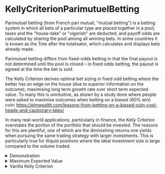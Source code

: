 # KellyCriterionParimutuelBetting

Parimutuel betting (from French pari mutuel, "mutual betting") is a betting system in which all bets of a particular type are placed together in a pool; taxes and the "house-take" or "vigorish" are deducted, and payoff odds are calculated by sharing the pool among all winning bets. In some countries it is known as the Tote after the totalisator, which calculates and displays bets already made.

Parimutuel betting differs from fixed-odds betting in that the final payout is not determined until the pool is closed – in fixed odds betting, the payout is agreed at the time the bet is sold.

The Kelly Criterion derives optimal bet sizing in fixed odd betting where the better has an edge on the house (due to superior information on the outcome), maximising long term growth rate over short term expected value. To many this is unintuitive, as shown by a study done where people were asked to maximise outcomes when betting on a biased (60% win) coin: https://elmwealth.com/lessons-from-betting-on-a-biased-coin-cool-heads-and-cautionary-tales/

In many real-world applications, particularly in finance, the Kelly Criterion overstates the portion of the portfolio that should be invested. The reasons for this are plentiful, one of which are the diminishing returns one yields when pursuing the same trading strategy with larger investments. This is particularly true for illiquid positions where the ideal investment size is large compared to the volume traded. 

<details>
  <summary>Demonstration</summary>

| Bet size  | odds | expected profit |
| ------------- | ------------- | ------------- |
| 1  | 10/11 -> 0.91 | 0.43$ | 
| 5  | 10/15 -> 0.67 | 1.25$ |
| 7.32  | 10/17.32 -> 0.58 | 1.33$ |
| 10  | 10/20 -> 0.5 | 1.25$ |
| 20  | 10/30 -> 0.33 | 0.00$ |
| 30  | 10/40 -> 0.25 | -1.875$ |

as can be seen, larger bet sizes continually worsen odds. The expected return is maximised at an investment of 7.32, a result which is derived in section one of the write up. betting more than 20$ actually yields negative returns as it pushes the odds below the real probability of 0.75.

![image](https://user-images.githubusercontent.com/62283469/123427909-1c951680-d5bd-11eb-9b54-baec5f09538e.png)
it is obvious that betting above the maximum expected value is never reasonable. However, Kelly teaches us that betting *at* the expected maximum is *also* not always the optimal system for long term growth - this occurs when the expected maximum exceeds the Kelly criterium. For instance, when the size of the portfolio itself is 7.32, it would be foolish to bet all of it, as there is a 25% chance of losing all and being unable to exploit the edge in the future.

It is therefore clear that the bet should never exceed the expected maximum, but also not exceed the Kelly criterion. This in turn poses its own problems, as this criterion is dependent on the edge you have on the house, however this edge diminishes with bet size (unlike fixed odds betting, with Kelly based his Mathematics off).
</details>
<details>
  <summary>Maximum Expected Value</summary>
  the expected return after betting is<br><br>
  
  <img src="https://render.githubusercontent.com/render/math?math=\frac{x_{0}}{L+x_{0}}*(x_{0}+L+W)*p-x_{0}"><br>
  
  where x<sub>0</sub> is the size of the bet, W is the size of the winning pool (excluding bet), L is the size of the losing pool & p is the probability of       winning.  
    
  ![image](https://user-images.githubusercontent.com/62283469/123427909-1c951680-d5bd-11eb-9b54-baec5f09538e.png)   
  after differentiating and simplifying we find that the maximum turning point, or the derivatives' root of interest, is found using the expression:<br><br>
  
  <img src="https://render.githubusercontent.com/render/math?math=\frac{-\sqrt{LWp-LWp^{2}}-Wp+W}{p-1}"><br>
</details>
<details>
  <summary>Vanilla Kelly Criterion</summary>
  To understand the mechanism and large assumptions behind this system, it is useful to derive the Kelly Criterion as it related to fixed-odd betting.
  Here, rather than having to take into account pot sizes and the magnitude of the own capital, the growth rate is solely dependent on a single factor which determines the fraction of capital that should be put at risk with each bet. 
  This means that, on the nth bet, the expected returns are:<br><br>
    
  <img src="https://render.githubusercontent.com/render/math?math=A_{n}=A_{0}(1%2B\bx)^{W}(1-x)^{L}"><br>

  where A<sub>n</sub> is the returns after n steps, A<sub>0</sub> is the initial capital, b are the fixed odds set by the house, x the fraction of invested capital, W the number of wins and L the number of losses. 
   Since this fraction can vary greatly based on current ownings in parimutuel betting, this basic assumption can not be fullfilled, and the binomial tree on which Kelly bases his theory cannot be constructed without discrepencies.
  
  ![image](https://user-images.githubusercontent.com/62283469/123478733-c396a400-d5f7-11eb-8a38-73cba11cada2.png)

  as shown above, each path in a parimutuel betting tree results in slightly different values, even when the number of wins and losses are the same, thus differing from a tree purely based on a kelly coefficient.
  
  returning to the derivation: the growth rate of any system is defined as<br>
  
  <img src="https://render.githubusercontent.com/render/math?math=G=(\frac{A_{n}}{A_{0}})^{\frac{1}{n}}-1"><br>
  
  rearranging<br>
  <img src="https://render.githubusercontent.com/render/math?math=A_{n}=A_{0}(1%2B\bx)^{W}(1-x)^{L}"><br>
  <img src="https://render.githubusercontent.com/render/math?math==(\frac{A_{n}}{A_{0}})^{\frac{1}{n}}=[(1%2B\bx)^{W}(1-x)^{L}]^{\frac{1}{n}}"><br>
  <img src="https://render.githubusercontent.com/render/math?math==(1%2B\bx)^{\frac{W}{n}}(1-x)^{\frac{L}{n}}"><br>
  
  W/n and L/n are equialent to the probability of winning = p or losing = q, respectively. Since 0<=x<=1, we can show that the function<br>
  <img src="https://render.githubusercontent.com/render/math?math=(1%2B\bx)^{\p}(1-x)^{\q}"><br>
  
  which is equivalent to<br> 
  <img src="https://render.githubusercontent.com/render/math?math=e^{ln((1%2B\bx)^{\p}(1-x)^{\q})}"><br>
  
  is maximised when ln((1+bx)<super>p</super>+ln(1-x)<super>q</super> is maximised. Now, <br>
  
  <img src="https://render.githubusercontent.com/render/math?math=\f(x)=\ln((1%2B\bx)^{\p}(1-x)^{\q})=\ln(1%2B\bx)^{\p}%2B\ln(1-x)^{\q}=\pln(1%2B\bx)+\qln(1-x)"><br>
  
  <img src="https://render.githubusercontent.com/render/math?math=\therefore \f'(x)=\p\cdot\frac{1}{1%2B\bx}\cdot\b+\q\cdot\frac{1}{1-x}\cdot(-1)=frac{\pb}{1%2B\bx}%2B\frac{-\q}{1-x}"><br>
</details>



